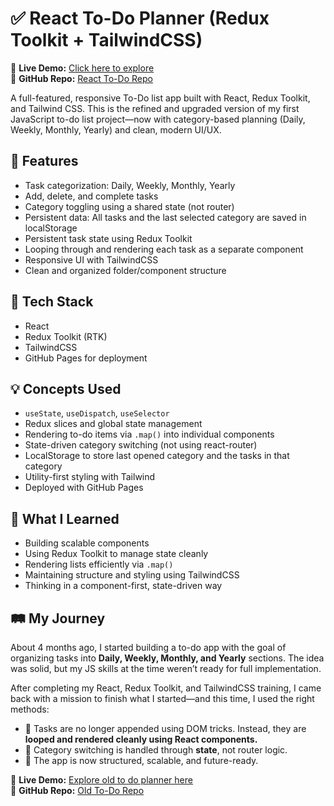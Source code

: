# ✅ React To-Do Planner (Redux Toolkit + TailwindCSS)

🔗 **Live Demo:** [Click here to explore](https://jsrxlogan.github.io/react-to-do-list/)  
📂 **GitHub Repo:** [React To-Do Repo](https://github.com/jsrxlogan/react-to-do-list)


A full-featured, responsive To-Do list app built with React, Redux Toolkit, and Tailwind CSS. This is the refined and upgraded version of my first JavaScript to-do list project—now with category-based planning (Daily, Weekly, Monthly, Yearly) and clean, modern UI/UX. 


## 🚀 Features
- Task categorization: Daily, Weekly, Monthly, Yearly
- Add, delete, and complete tasks
- Category toggling using a shared state (not router)
- Persistent data: All tasks and the last selected category are saved in localStorage
- Persistent task state using Redux Toolkit
- Looping through and rendering each task as a separate component
- Responsive UI with TailwindCSS
- Clean and organized folder/component structure

## 🔧 Tech Stack
- React
- Redux Toolkit (RTK)
- TailwindCSS
- GitHub Pages for deployment

## 💡 Concepts Used
- `useState`, `useDispatch`, `useSelector`
- Redux slices and global state management
- Rendering to-do items via `.map()` into individual components
- State-driven category switching (not using react-router)
- LocalStorage to store last opened category and the tasks in that category
- Utility-first styling with Tailwind
- Deployed with GitHub Pages

## 🧠 What I Learned
- Building scalable components
- Using Redux Toolkit to manage state cleanly
- Rendering lists efficiently via `.map()`
- Maintaining structure and styling using TailwindCSS
- Thinking in a component-first, state-driven way

## 🛤️ My Journey
About 4 months ago, I started building a to-do app with the goal of organizing tasks into **Daily, Weekly, Monthly, and Yearly** sections. The idea was solid, but my JS skills at the time weren’t ready for full implementation.

After completing my React, Redux Toolkit, and TailwindCSS training, I came back with a mission to finish what I started—and this time, I used the right methods:
- 🔁 Tasks are no longer appended using DOM tricks. Instead, they are **looped and rendered cleanly using React components.**
- 🔄 Category switching is handled through **state**, not router logic.
- 🌟 The app is now structured, scalable, and future-ready.

🔗 **Live Demo:** [Explore old to do planner here](https://jsrxlogan.github.io/To-Do-List/)  
📂 **GitHub Repo:** [Old To-Do Repo](https://github.com/jsrxlogan/To-Do-List)
